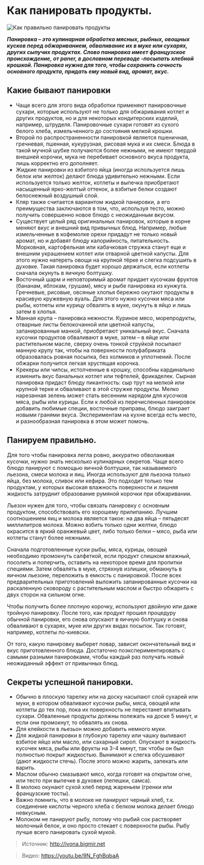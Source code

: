 # Как панировать продукты.

![Как правильно панировать продукты](/images/Kulinar/Sovet/panirovka.jpg 'Как правильно панировать продукты')

_**Панировка – это кулинарная обработка мясных, рыбных, овощных кусков перед обжариванием, обваливание их в муке или сухарях, других сыпучих продуктах. Слово панировка имеет французское происхождение, от paner, в дословном переводе -посыпать хлебной крошкой. Панировка нужна для того, чтобы сохранить сочность основного продукта, придать ему новый вид, аромат, вкус.**_

## Какие бывают панировки

- Чаще всего для этого вида обработки применяют панировочные сухари, которые используют не только для обжаривания котлет и других продуктов, но и для некоторых кондитерских изделий, например, штруделя. Панировочные сухари готовят из сухого белого хлеба, измельченного до состояния мелкой крошки.
- Второй по распространенности панировкой является пшеничная, гречневая, пшенная, кукурузная, рисовая мука и их смеси. Блюда в такой мучной шубке получаются более нежными, не имеют твердой внешней корочки, мука не перебивает основного вкуса продукта, лишь корректно его дополняет.
- Жидкие панировки из взбитого яйца (иногда используется лишь белок или желток) делают блюда удивительно нежными. Если используется только желток, котлеты и выпечка приобретают насыщенный ярко-желтый оттенок, а взбитые белки создают белоснежный воздушный слой.
- Кляр также считается вариантом жидкой панировки, а его преимущества заключаются в том, что, используя тесто, можно получить совершенно новое блюдо с неожиданным вкусом.
- Существует целый ряд оригинальных панировок, которые в корне меняют вкус и внешний вид привычных блюд. Например, любые измельченные в кофемолке орехи придадут не только новый аромат, но и добавят блюду калорийность, питательность. Морковная, картофельная или кабачковая стружка станут еще и внешним украшением котлет или отварной цветной капусты. Для этого нужно натереть овощи на крупной тёрке и слегка подсушить в духовке. Такая панировка будет хорошо держаться, если котлеты сначала окунуть в яичную болтушку.
- Восточный шарм и неповторимый аромат придает кусочкам фруктов (бананам, яблокам, грушам), мясу и рыбе панировка из кунжута. Гречневые, рисовые, овсяные хлопья бережно окутают продукты в красивую кружевную вуаль. Для этого нужно кусочки мяса или рыбы, котлеты или курицу обвалять в муке, окунуть в яйцо и лишь затем в хлопья.
- Манная крупа – панировка нежности. Куриное мясо, морепродукты, отварные листы белокочанной или цветной капусты, запанированные манкой, приобретают уникальный вкус. Сначала кусочки продуктов обваливают в муке, затем – в яйце или растительном масле, сверху очень тонкой струйкой посыпают манную крупу так, чтобы на поверхности полуфабриката образовалась ровная посыпка, без холмиков и уплотнений. После обжарки получится легкая хрустящая корочка.
- Крекеры или чипсы, истолченные в крошку, способны кардинально изменить вкус банальных котлет или тефтелей, фрикаделек. Сырная панировка придаст блюду пикантность: сыр трут на мелкой или крупной терке и обваливают в этой стружке продукты. Мелко нарезанная зелень может стать весенним нарядом для кусочков мяса, рыбы или курицы. Если к любой из перечисленных панировок добавить любимые специи, восточные приправы, блюдо заиграет новыми гранями вкуса. Экспериментам на кухне всегда есть место, и разнообразная панировка в этом может помочь.

## Панируем правильно.

 Для того чтобы панировка легла ровно, аккуратно обволакивая кусочки, нужно знать несколько кулинарных секретов. Чаще всего блюдо панируют с помощью яичной болтушки, так называемого льезона, смеси молока и яиц. Иногда используют для льезона только яйца, без молока, сливок или кефира. Это подходит только тем продуктам, у которых высокая влажность поверхности и лишняя жидкость затруднит образование румяной корочки при обжаривании.

Льезон нужен для того, чтобы связать панировку с основным продуктом, способствовать его хорошему прилипанию. Лучшим соотношением яиц и молока является такое: на два яйца – пятьдесят миллилитров молока. Можно взбить только одни желтки, блюдо окрасится в яркий оранжевый цвет, либо только белки – мясо, рыба или котлеты станут более нежными.

 Сначала подготовленные куски рыбы, мяса, курицы, овощей необходимо промокнуть салфеткой, если продукт слишком влажный, посолить и поперчить, оставить на некоторое время для пропитки специями. Затем обвалять в муке, стряхнув излишки, обмакнуть в яичном льезоне, переложить в емкость с панировкой. После всех предварительных приготовлений выложить запанированные кусочки на раскаленную сковороду с растительным маслом и быстро обжарить с двух сторон на сильном огне.

Чтобы получить более плотную корочку, используют двойную или даже тройную панировку. После того, как продукт прошел процедуру обычной панировки, его снова опускают в яичную болтушку и снова обваливают в сухарях, муке или других видах посыпок. Так готовят, например, котлеты по-киевски.

От того, какую панировку выберет повар, зависит окончательный вид и вкус приготовленного блюда. Достаточно поэкспериментировать с самыми разными панировками, чтобы каждый раз получать новый неожиданный эффект от привычных блюд.

## Секреты успешной панировки.

- Обычно в плоскую тарелку или на доску насыпают слой сухарей или муки, в котором обваливают кусочки рыбы, мяса, овощей или котлеты до тех пор, пока их поверхность не перестанет впитывать сухари. Обваленные продукты должны полежать на доске 5 минут, и если они промокнут, то обвалять их снова.
- Для клейкости в льезьон можно добавить немного муки.
- Для жидкой панировки в глубокую тарелку или чашку выливают взбитое яйцо или масло, или сахарный сироп. Опускают в жидкость кусочек мяса, рыбы или фрукты на 3-4 минут, так чтобы он был полностью покрыт жидкостью. Вынимают и слегка обсушивают (дают жидкости стечь). После этого можно жарить, запекать или варить.
- Маслом обычно смазывают мясо, когда готовят на открытом огне, или тесто при выпечке в духовке (лепешки, самса).
- В молоко окунают сухой хлеб перед жареньем (гренки или французские тосты).
- Важно помнить, что в молоке не панируют черный хлеб, т.к. соединение кислоты черного хлеба с белком молока делает блюдо невкусным.
- Молоком не панируют рыбу, потому что рыбий сок растворяет молочный белок, и оно просто стекает с поверхности рыбы. Рыбу лучше всего панировать сухой мукой.

> Источник: http://ivona.bigmir.net

> Видео: https://youtu.be/9N_FghBqbaA
